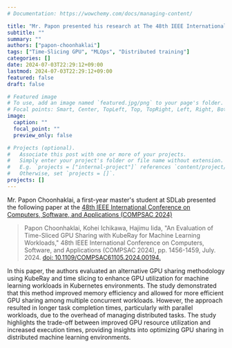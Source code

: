 ```yaml
---
# Documentation: https://wowchemy.com/docs/managing-content/

title: "Mr. Papon presented his research at The 48th IEEE International Conference on Computers, Software, and Applications (COMPSAC 2024)"
subtitle: ""
summary: ""
authors: ["papon-choonhaklai"]
tags: ["Time-Slicing GPU", "MLOps", "Distributed training"]
categories: []
date: 2024-07-03T22:29:12+09:00
lastmod: 2024-07-03T22:29:12+09:00
featured: false
draft: false

# Featured image
# To use, add an image named `featured.jpg/png` to your page's folder.
# Focal points: Smart, Center, TopLeft, Top, TopRight, Left, Right, BottomLeft, Bottom, BottomRight.
image:
  caption: ""
  focal_point: ""
  preview_only: false

# Projects (optional).
#   Associate this post with one or more of your projects.
#   Simply enter your project's folder or file name without extension.
#   E.g. `projects = ["internal-project"]` references `content/project/deep-learning/index.md`.
#   Otherwise, set `projects = []`.
projects: []
---
```


Mr. Papon Choonhaklai, a first-year master's student at SDLab presented the following paper at the [48th IEEE International Conference on Computers, Software, and Applications (COMPSAC 2024)](https://ieeecompsac.computer.org/2024/program/)

> Papon Choonhaklai, Kohei Ichikawa, Hajimu Iida, "An Evaluation of Time-Sliced GPU Sharing with KubeRay for Machine Learning Workloads," 48th IEEE International Conference on Computers, Software, and Applications (COMPSAC 2024), pp. 1456-1459, July. 2024. [doi: 10.1109/COMPSAC61105.2024.00194.](https://ieeexplore.ieee.org/document/10633645)

In this paper, the authors evaluated an alternative GPU sharing methodology using KubeRay and time slicing to enhance GPU utilization for machine learning workloads in Kubernetes environments. The study demonstrated that this method improved memory efficiency and allowed for more efficient GPU sharing among multiple concurrent workloads. However, the approach resulted in longer task completion times, particularly with parallel workloads, due to the overhead of managing distributed tasks. The study highlights the trade-off between improved GPU resource utilization and increased execution times, providing insights into optimizing GPU sharing in distributed machine learning environments​.
